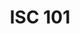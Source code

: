 ---
title: ISC 101
url: "/isc-101"
type: redirects
redirect: "https://innersourcecommons.org/community"
---